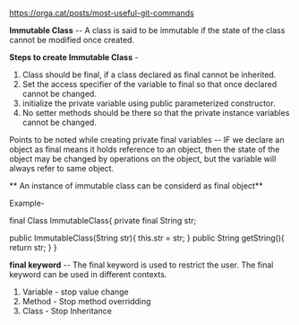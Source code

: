 https://orga.cat/posts/most-useful-git-commands

**Immutable Class** -- A class is said to be immutable if the state of the  class cannot be modified once created.

**Steps to create Immutable Class** -
1. Class should be final, if a class declared as final cannot be inherited.
2. Set the access specifier of the variable to final so that once declared cannot be changed.
3. initialize the private variable using public parameterized constructor.
4. No setter methods should be there so that the private instance variables cannot be changed.


Points to be noted while creating private final variables --  IF we declare an object as final means it holds reference to an object, then the state of the object may be changed by operations on the object, but the variable will always refer to same object. 

** An instance of immutable class can be considerd as final object** 


Example- 

final Class ImmutableClass{
private final String str;

public ImmutableClass(String str){
this.str = str;
}
public String getString(){
return str;
}
}

**final keyword** -- The final keyword is used to restrict the user. The final keyword can be used in different contexts.
1. Variable - stop value change 
2. Method - Stop method overridding
3. Class - Stop Inheritance
